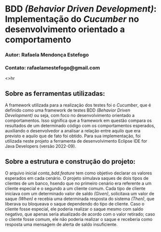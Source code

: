 <h1>BDD <i>(Behavior Driven Development)</i>: Implementação do <i>Cucumber</i> no desenvolvimento orientado a comportamento</h1>
<h3>Autor: Rafaela Mendonça Estefogo</h3>
<h3>Contato: rafaelamestefogo@gmail.com</h3>
<>hr</>

<h2>Sobre as ferramentas utilizadas:</h2>
<p>A framework utilizada para a realização dos testes foi o <i>Cucumber</i>, que é definido como uma framework de testes BDD <i>(Behavior Driven Development)</i> ou seja, com foco no desenvolvimento orientado a comportamentos. Isso significa que a framework em questão compara os resultados de um determinado código com os comportamentos esperados, auxiliando o desenvolvedor a analisar a relação entre aquilo que era previsto e aquilo que de fato foi obtido. Para sua implementação, foi utilizada neste projeto a ferramenta de desenvolvimento Eclipse IDE for Java Developers (versão 2022-09).</p>

<h2>Sobre a estrutura e construção do projeto:</h2>
<p>O arquivo inicial <i>conta_bdd.feature</i> tem como objetivo declarar os valores esperados em cada cenário. O projeto simulava saques de dois tipos de clientes de um banco, hsendo que no primeiro cenário era referente a um cliente especial e o segundo a um cliente comum. Cada tipo de cliente iniciava com um determinado valor de saldo <i>(Given)</i>, solicitava um valor de saque <i>(When)</i> e recebia uma determinada resposta do sistema <i>(Then)</i>, que liberava ou bloqueava o saque dependendo do tipo de cliente. Caso o cliente fosse especial, ele poderia realizar o saque mesmo com saldo negativo, que apenas seria atualizado de acordo com o valor retirado; caso o cliente fosse comum, ele não poderia realizar o saque e receberia como resposta uma mensagem de alerta de saldo insuficiente.</p>
